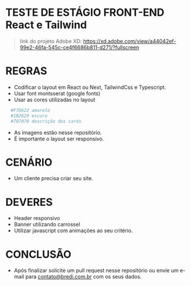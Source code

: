 # TESTE DE ESTÁGIO FRONT-END React e Tailwind
> link do projeto Adobe XD: https://xd.adobe.com/view/a44042ef-99e2-46fa-545c-ce4f6686b811-d271/?fullscreen

# REGRAS
 - Codificar o layout em React ou Next, TailwindCss e Typescript.
 - Usar font montsserat (google fonts)
 - Usar as cores utilizadas no layout
 ```sh
   #F7D622 amarelo
   #1B2629 escuro
   #707070 descrição dos cards
 ```
 - As imagens estão nesse repositório.
 - É importante o layout ser responsivo.

# CENÁRIO
 - Um cliente precisa criar seu site.

# DEVERES
 - Header responsivo
 - Banner utilizando carrossel
 - Utilizar javascript com animações ao seu critério.

# CONCLUSÃO
- Após finalizar solicite um pull request nesse repositório ou envie um e-mail para contato@bredi.com.br com os seus dados.
